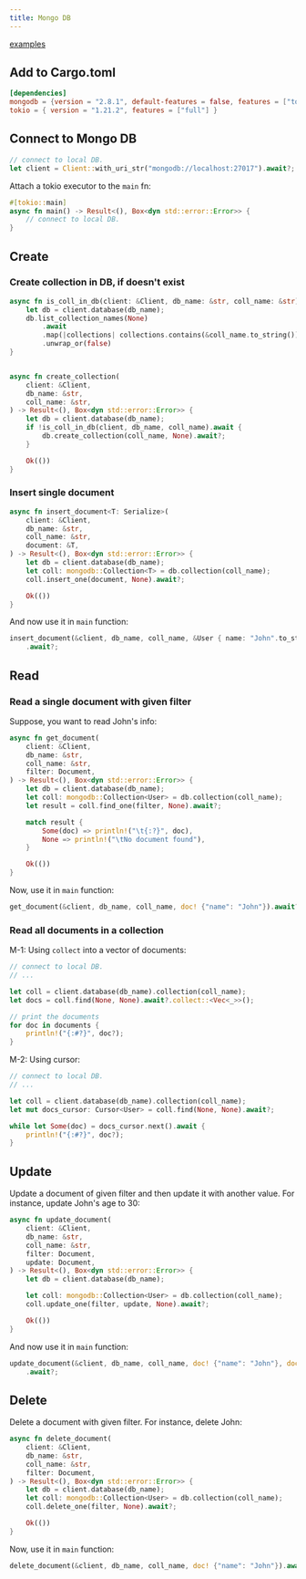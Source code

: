 ```yaml
---
title: Mongo DB
---
```


[examples](../../libs/databases/mongo/demo/examples/)

## Add to Cargo.toml

```toml
[dependencies]
mongodb = {version = "2.8.1", default-features = false, features = ["tokio-runtime"]}
tokio = { version = "1.21.2", features = ["full"] }
```

## Connect to Mongo DB

```rust
// connect to local DB.
let client = Client::with_uri_str("mongodb://localhost:27017").await?;
```

Attach a tokio executor to the `main` fn:

```rust
#[tokio::main]
async fn main() -> Result<(), Box<dyn std::error::Error>> {
    // connect to local DB.
}
```

## Create

### Create collection in DB, if doesn't exist

```rust
async fn is_coll_in_db(client: &Client, db_name: &str, coll_name: &str) -> bool {
    let db = client.database(db_name);
    db.list_collection_names(None)
        .await
        .map(|collections| collections.contains(&coll_name.to_string()))
        .unwrap_or(false)
}


async fn create_collection(
    client: &Client,
    db_name: &str,
    coll_name: &str,
) -> Result<(), Box<dyn std::error::Error>> {
    let db = client.database(db_name);
    if !is_coll_in_db(client, db_name, coll_name).await {
        db.create_collection(coll_name, None).await?;
    }

    Ok(())
}
```

### Insert single document

```rust
async fn insert_document<T: Serialize>(
    client: &Client,
    db_name: &str,
    coll_name: &str,
    document: &T,
) -> Result<(), Box<dyn std::error::Error>> {
    let db = client.database(db_name);
    let coll: mongodb::Collection<T> = db.collection(coll_name);
    coll.insert_one(document, None).await?;

    Ok(())
}
```

And now use it in `main` function:

```rust
insert_document(&client, db_name, coll_name, &User { name: "John".to_string(), age: 28 })
    .await?;
```

## Read

### Read a single document with given filter

Suppose, you want to read John's info:

```rust
async fn get_document(
    client: &Client,
    db_name: &str,
    coll_name: &str,
    filter: Document,
) -> Result<(), Box<dyn std::error::Error>> {
    let db = client.database(db_name);
    let coll: mongodb::Collection<User> = db.collection(coll_name);
    let result = coll.find_one(filter, None).await?;

    match result {
        Some(doc) => println!("\t{:?}", doc),
        None => println!("\tNo document found"),
    }

    Ok(())
}
```

Now, use it in `main` function:

```rust
get_document(&client, db_name, coll_name, doc! {"name": "John"}).await?;
```

### Read all documents in a collection

M-1: Using `collect` into a vector of documents:

```rust
// connect to local DB.
// ...

let coll = client.database(db_name).collection(coll_name);
let docs = coll.find(None, None).await?.collect::<Vec<_>>();

// print the documents
for doc in documents {
    println!("{:#?}", doc?);
}
```

M-2: Using cursor:

```rust
// connect to local DB.
// ...

let coll = client.database(db_name).collection(coll_name);
let mut docs_cursor: Cursor<User> = coll.find(None, None).await?;

while let Some(doc) = docs_cursor.next().await {
    println!("{:#?}", doc?);
}
```

## Update

Update a document of given filter and then update it with another value. For instance, update John's age to 30:

```rust
async fn update_document(
    client: &Client,
    db_name: &str,
    coll_name: &str,
    filter: Document,
    update: Document,
) -> Result<(), Box<dyn std::error::Error>> {
    let db = client.database(db_name);

    let coll: mongodb::Collection<User> = db.collection(coll_name);
    coll.update_one(filter, update, None).await?;

    Ok(())
}
```

And now use it in `main` function:

```rust
update_document(&client, db_name, coll_name, doc! {"name": "John"}, doc! {"$set": {"age": 30}})
    .await?;
```

## Delete

Delete a document with given filter. For instance, delete John:

```rust
async fn delete_document(
    client: &Client,
    db_name: &str,
    coll_name: &str,
    filter: Document,
) -> Result<(), Box<dyn std::error::Error>> {
    let db = client.database(db_name);
    let coll: mongodb::Collection<User> = db.collection(coll_name);
    coll.delete_one(filter, None).await?;

    Ok(())
}
```

Now, use it in `main` function:

```rust
delete_document(&client, db_name, coll_name, doc! {"name": "John"}).await?;
```
